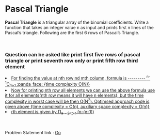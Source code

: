 <h1>Pascal Triangle </h1>
<p><b>Pascal Triangle</b> is a triangular array of the binomial coefficients. Write a function that takes an integer value n as input and prints first n lines of the Pascal’s triangle. Following are the first 6 rows of Pascal’s Triangle.
</p><br>
<h3>Question can be asked like print first five rows of pascal triangle or print seventh row only or print fifth row third element </h3>
<u>
  <li>For finding the value at nth row nd mth column, formula is --------- <sup>n-1</sup>C<sub>m-1</sub>  :panda_face: {time complexity O(N)}</li>
  <li> Now for printing nth row all elements we can use the above formula use it for all elements(nth row means it will have n elements), but the time complexity in worst case will be then O(N<sup>2</sup>). Optimsed approach code is given above {time complexity = O(n),  auxiliary space complexity = O(n)}</li>
  <li>rth element is given by Π<sub>e = 2 to r</sub> (n-(e-1))</li>
</u>
<br><br>
<p> Problem Statement link : <a href="https://leetcode.com/problems/pascals-triangle/solution/" target="_blank">Go</a></p>
